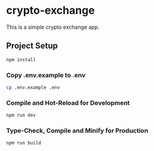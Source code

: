 # crypto-exchange

This is a simple crypto exchange app.

## Project Setup

```sh
npm install
```

### Copy .env.example to .env

```sh
cp .env.example .env
```

### Compile and Hot-Reload for Development

```sh
npm run dev
```

### Type-Check, Compile and Minify for Production

```sh
npm run build
```
